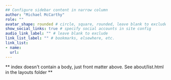 ```yaml
---
## Configure sidebar content in narrow column
author: "Michael McCarthy"
role: ""
avatar_shape: rounded # circle, square, rounded, leave blank to exclude
show_social_links: true # specify social accounts in site config
audio_link_label: "" # leave blank to exclude
link_list_label: "" # bookmarks, elsewhere, etc.
link_list:
- name: 
  url: 
---
```


** index doesn't contain a body, just front matter above.
See about/list.html in the layouts folder **
